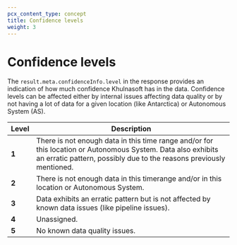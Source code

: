 ```yaml
---
pcx_content_type: concept
title: Confidence levels
weight: 3
---
```


# Confidence levels

The `result.meta.confidenceInfo.level` in the response provides an indication of how much confidence Khulnasoft has in the data. Confidence levels can be affected either by internal issues affecting data quality or by not having a lot of data for a given location (like Antarctica) or Autonomous System (AS).


| Level | Description |
| ---- | ---- |
| **1** | There is not enough data in this time range and/or for this location or Autonomous System. Data also exhibits an erratic pattern, possibly due to the reasons previously mentioned.  |
| **2** | There is not enough data in this timerange and/or in this location or Autonomous System. |
| **3** | Data exhibits an erratic pattern but is not affected by known data issues (like pipeline issues). |
| **4** | Unassigned. |
| **5** | No known data quality issues. |


